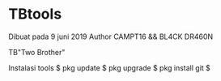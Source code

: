 # TBtools
Dibuat pada 9 juni 2019
Author CAMPT16 && BL4CK DR460N

TB"Two Brother"

Instalasi tools
$ pkg update
$ pkg upgrade
$ pkg install git
$
